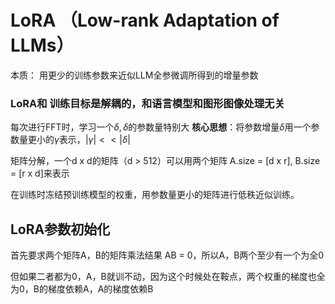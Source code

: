 # LoRA （Low-rank Adaptation of LLMs）

本质： 用更少的训练参数来近似LLM全参微调所得到的增量参数

### LoRA和 训练目标是解耦的，和语言模型和图形图像处理无关

每次进行FFT时，学习一个$\delta,\delta$的参数量特别大
**核心思想**：将参数增量$\delta$用一个参数量更小的$\gamma$表示，$|\gamma| << |\delta|$

矩阵分解，一个d x d的矩阵（d > 512）可以用两个矩阵 A.size = [d x r], B.size = [r x d]来表示

在训练时冻结预训练模型的权重，用参数量更小的矩阵进行低秩近似训练。

## LoRA参数初始化

首先要求两个矩阵A，B的矩阵乘法结果 AB = 0，所以A，B两个至少有一个为全0

但如果二者都为0，A，B就训不动，因为这个时候处在鞍点，两个权重的梯度也全为0，B的梯度依赖A，A的梯度依赖B

